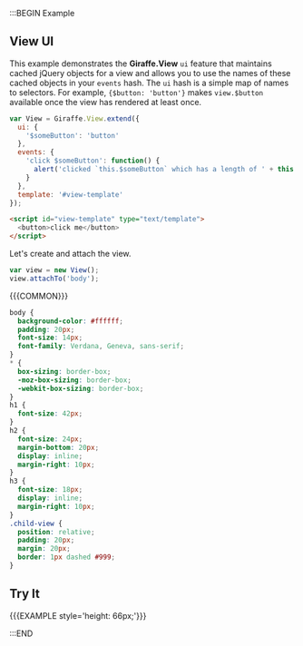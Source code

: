 :::BEGIN Example

## View UI

This example demonstrates the **Giraffe.View** `ui` feature that maintains cached jQuery objects for a view and allows you to use the names of these cached objects in your `events` hash. The `ui` hash is a simple map of names to selectors. For example, `{$button: 'button'}` makes `view.$button` available once the view has rendered at least once.
```js
var View = Giraffe.View.extend({
  ui: {
    '$someButton': 'button'
  },
  events: {
    'click $someButton': function() {
      alert('clicked `this.$someButton` which has a length of ' + this.$someButton.length);
    }
  },
  template: '#view-template'
});
```

```html
<script id="view-template" type="text/template">
  <button>click me</button>
</script>
```

Let's create and attach the view.
```js
var view = new View();
view.attachTo('body');
```

{{{COMMON}}}

```css --hide
body {
  background-color: #ffffff;
  padding: 20px;
  font-size: 14px;
  font-family: Verdana, Geneva, sans-serif;
}
* {
  box-sizing: border-box;
  -moz-box-sizing: border-box;
  -webkit-box-sizing: border-box;
}
h1 {
  font-size: 42px;
}
h2 {
  font-size: 24px;
  margin-bottom: 20px;
  display: inline;
  margin-right: 10px;
}
h3 {
  font-size: 18px;
  display: inline;
  margin-right: 10px;
}
.child-view {
  position: relative;
  padding: 20px;
  margin: 20px;
  border: 1px dashed #999;
}
```

## Try It

{{{EXAMPLE style='height: 66px;'}}}


:::END
